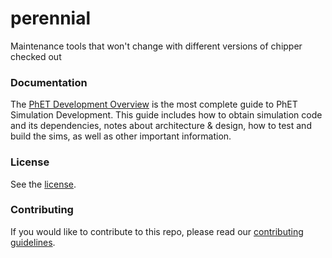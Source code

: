 # perennial
Maintenance tools that won't change with different versions of chipper checked out

### Documentation
The [PhET Development Overview](https://github.com/phetsims/phet-info/blob/main/doc/phet-development-overview.md) is the most complete guide to PhET Simulation Development. This guide includes how
to obtain simulation code and its dependencies, notes about architecture & design, how to test and build the sims, as well as other important information.

### License
See the [license](LICENSE).

### Contributing
If you would like to contribute to this repo, please read our [contributing guidelines](https://github.com/phetsims/community/blob/main/CONTRIBUTING.md).

